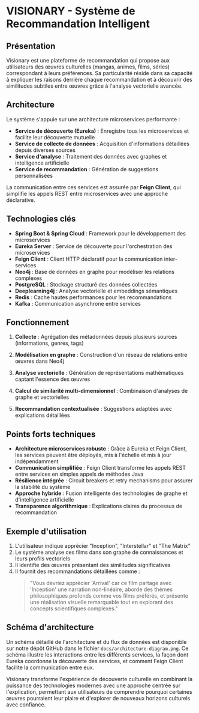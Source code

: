 # VISIONARY - Système de Recommandation Intelligent

## Présentation

Visionary est une plateforme de recommandation qui propose aux utilisateurs des œuvres culturelles (mangas, animes, films, séries) correspondant à leurs préférences. Sa particularité réside dans sa capacité à expliquer les raisons derrière chaque recommandation et à découvrir des similitudes subtiles entre œuvres grâce à l'analyse vectorielle avancée.

## Architecture

Le système s'appuie sur une architecture microservices performante :

- **Service de découverte (Eureka)** : Enregistre tous les microservices et facilite leur découverte mutuelle
- **Service de collecte de données** : Acquisition d'informations détaillées depuis diverses sources
- **Service d'analyse** : Traitement des données avec graphes et intelligence artificielle
- **Service de recommandation** : Génération de suggestions personnalisées

La communication entre ces services est assurée par **Feign Client**, qui simplifie les appels REST entre microservices avec une approche déclarative.

## Technologies clés

- **Spring Boot & Spring Cloud** : Framework pour le développement des microservices
- **Eureka Server** : Service de découverte pour l'orchestration des microservices
- **Feign Client** : Client HTTP déclaratif pour la communication inter-services
- **Neo4j** : Base de données en graphe pour modéliser les relations complexes
- **PostgreSQL** : Stockage structuré des données collectées
- **Deeplearning4j** : Analyse vectorielle et embeddings sémantiques
- **Redis** : Cache hautes performances pour les recommandations
- **Kafka** : Communication asynchrone entre services

## Fonctionnement

1. **Collecte** : Agrégation des métadonnées depuis plusieurs sources (informations, genres, tags)

2. **Modélisation en graphe** : Construction d'un réseau de relations entre œuvres dans Neo4j

3. **Analyse vectorielle** : Génération de représentations mathématiques captant l'essence des œuvres

4. **Calcul de similarité multi-dimensionnel** : Combinaison d'analyses de graphe et vectorielles

5. **Recommandation contextualisée** : Suggestions adaptées avec explications détaillées

## Points forts techniques

- **Architecture microservices robuste** : Grâce à Eureka et Feign Client, les services peuvent être déployés, mis à l'échelle et mis à jour indépendamment
- **Communication simplifiée** : Feign Client transforme les appels REST entre services en simples appels de méthodes Java
- **Résilience intégrée** : Circuit breakers et retry mechanisms pour assurer la stabilité du système
- **Approche hybride** : Fusion intelligente des technologies de graphe et d'intelligence artificielle
- **Transparence algorithmique** : Explications claires du processus de recommandation

## Exemple d'utilisation

1. L'utilisateur indique apprécier "Inception", "Interstellar" et "The Matrix"
2. Le système analyse ces films dans son graphe de connaissances et leurs profils vectoriels
3. Il identifie des œuvres présentant des similitudes significatives
4. Il fournit des recommandations détaillées comme :
   > "Vous devriez apprécier 'Arrival' car ce film partage avec 'Inception' une narration non-linéaire, aborde des thèmes philosophiques profonds comme vos films préférés, et présente une réalisation visuelle remarquable tout en explorant des concepts scientifiques complexes."

## Schéma d'architecture

Un schéma détaillé de l'architecture et du flux de données est disponible sur notre dépôt GitHub dans le fichier `docs/architecture-diagram.png`. Ce schéma illustre les interactions entre les différents services, la façon dont Eureka coordonne la découverte des services, et comment Feign Client facilite la communication entre eux.

Visionary transforme l'expérience de découverte culturelle en combinant la puissance des technologies modernes avec une approche centrée sur l'explication, permettant aux utilisateurs de comprendre pourquoi certaines œuvres pourraient leur plaire et d'explorer de nouveaux horizons culturels avec confiance.